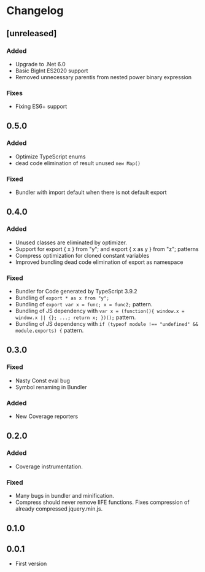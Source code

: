 # Changelog

## [unreleased]

### Added

-   Upgrade to .Net 6.0
-   Basic BigInt ES2020 support
-   Removed unnecessary parentis from nested power binary expression

### Fixes

-   Fixing ES6+ support

## 0.5.0

### Added

-   Optimize TypeScript enums
-   dead code elimination of result unused `new Map()`

### Fixed

-   Bundler with import default when there is not default export

## 0.4.0

### Added

-   Unused classes are eliminated by optimizer.
-   Support for export { x } from "y"; and export { x as y } from "z"; patterns
-   Compress optimization for cloned constant variables
-   Improved bundling dead code elimination of export as namespace

### Fixed

-   Bundler for Code generated by TypeScript 3.9.2
-   Bundling of `export * as x from "y";`
-   Bundling of `export var x = func; x = func2;` pattern.
-   Bundling of JS dependency with `var x = (function(){ window.x = window.x || {}; ...; return x; })();` pattern.
-   Bundling of JS dependency with `if (typeof module !== "undefined" && module.exports) {` pattern.

## 0.3.0

### Fixed

-   Nasty Const eval bug
-   Symbol renaming in Bundler

### Added

-   New Coverage reporters

## 0.2.0

### Added

-   Coverage instrumentation.

### Fixed

-   Many bugs in bundler and minification.
-   Compress should never remove IIFE functions. Fixes compression of already compressed jquery.min.js.

## 0.1.0

## 0.0.1

-   First version
